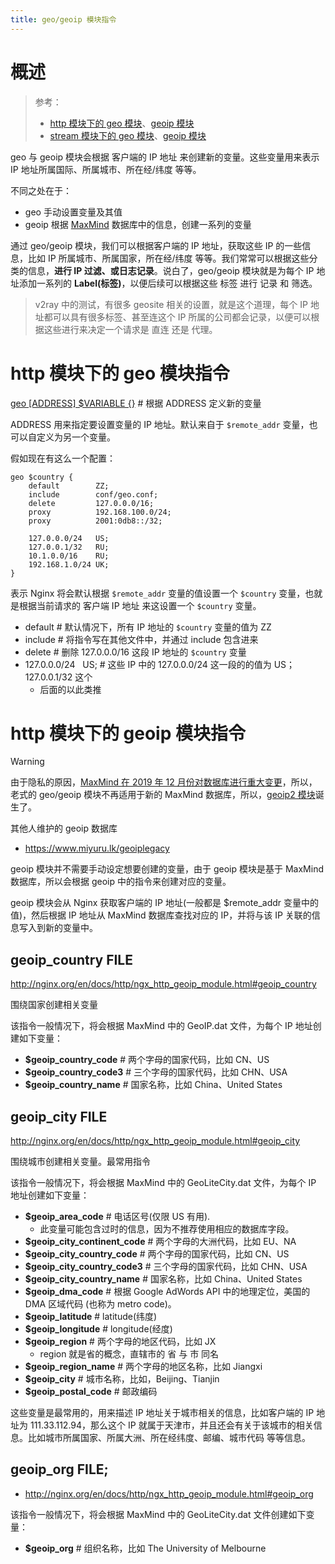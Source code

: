 ```yaml
---
title: geo/geoip 模块指令
---
```


# 概述

> 参考：
>
> - [http 模块下的 geo 模块](http://nginx.org/en/docs/http/ngx_http_geo_module.html)、[geoip 模块](http://nginx.org/en/docs/http/ngx_http_geoip_module.html)
> - [stream 模块下的 geo 模块](http://nginx.org/en/docs/stream/ngx_stream_geo_module.html)、[geoip 模块](http://nginx.org/en/docs/stream/ngx_stream_geoip_module.html)

geo 与 geoip 模块会根据 客户端的 IP 地址 来创建新的变量。这些变量用来表示 IP 地址所属国际、所属城市、所在经/纬度 等等。

不同之处在于：

- geo 手动设置变量及其值
- geoip 根据 [MaxMind](http://www.maxmind.com/) 数据库中的信息，创建一系列的变量

通过 geo/geoip 模块，我们可以根据客户端的 IP 地址，获取这些 IP 的一些信息，比如 IP 所属城市、所属国家，所在经/纬度 等等。我们常常可以根据这些分类的信息，**进行 IP 过滤、或日志记录**。说白了，geo/geoip 模块就是为每个 IP 地址添加一系列的 **Label(标签)**，以便后续可以根据这些 标签 进行 记录 和 筛选。

> v2ray 中的测试，有很多 geosite 相关的设置，就是这个道理，每个 IP 地址都可以具有很多标签、甚至连这个 IP 所属的公司都会记录，以便可以根据这些进行来决定一个请求是 直连 还是 代理。

# http 模块下的 geo 模块指令

[geo \[ADDRESS\] $VARIABLE {}](http://nginx.org/en/docs/http/ngx_http_geo_module.html#geo) # 根据 ADDRESS 定义新的变量

ADDRESS 用来指定要设置变量的 IP 地址。默认来自于 `$remote_addr` 变量，也可以自定义为另一个变量。

假如现在有这么一个配置：

```nginx
geo $country {
    default        ZZ;
    include        conf/geo.conf;
    delete         127.0.0.0/16;
    proxy          192.168.100.0/24;
    proxy          2001:0db8::/32;

    127.0.0.0/24   US;
    127.0.0.1/32   RU;
    10.1.0.0/16    RU;
    192.168.1.0/24 UK;
}
```

表示 Nginx 将会默认根据 `$remote_addr` 变量的值设置一个 `$country` 变量，也就是根据当前请求的 客户端 IP 地址 来这设置一个 `$country` 变量。

- default # 默认情况下，所有 IP 地址的 `$country` 变量的值为 ZZ
- include # 将指令写在其他文件中，并通过 include 包含进来
- delete # 删除 127.0.0.0/16 这段 IP 地址的 `$country` 变量
- 127.0.0.0/24   US; # 这些 IP 中的 127.0.0.0/24 这一段的的值为 US；127.0.0.1/32 这个
  - 后面的以此类推

# http 模块下的 geoip 模块指令

> [!Warning]
> 由于隐私的原因，[MaxMind 在 2019 年 12 月份对数据库进行重大变更](https://blog.maxmind.com/2019/12/18/significant-changes-to-accessing-and-using-geolite2-databases/)，所以，老式的 geo/geoip 模块不再适用于新的 MaxMind 数据库，所以，[geoip2 模块](/docs/Web/Nginx/Nginx%20配置详解/多用途模块的指令/geoip2%20模块.md)诞生了。
>
> 其他人维护的 geoip 数据库
>
> - https://www.miyuru.lk/geoiplegacy

geoip 模块并不需要手动设定想要创建的变量，由于 geoip 模块是基于 MaxMind 数据库，所以会根据 geoip 中的指令来创建对应的变量。

geoip 模块会从 Nginx 获取客户端的 IP 地址(一般都是 $remote_addr 变量中的值)，然后根据 IP 地址从 MaxMind 数据库查找对应的 IP，并将与该 IP 关联的信息写入到新的变量中。

## geoip_country FILE

http://nginx.org/en/docs/http/ngx_http_geoip_module.html#geoip_country

围绕国家创建相关变量

该指令一般情况下，将会根据 MaxMind 中的 GeoIP.dat 文件，为每个 IP 地址创建如下变量：

- **$geoip_country_code** # 两个字母的国家代码，比如 CN、US
- **$geoip_country_code3** # 三个字母的国家代码，比如 CHN、USA
- **$geoip_country_name** # 国家名称，比如 China、United States

## geoip_city FILE

http://nginx.org/en/docs/http/ngx_http_geoip_module.html#geoip_city

围绕城市创建相关变量。最常用指令

该指令一般情况下，将会根据 MaxMind 中的 GeoLiteCity.dat 文件，为每个 IP 地址创建如下变量：

- **$geoip_area_code** # 电话区号(仅限 US 有用).
  - 此变量可能包含过时的信息，因为不推荐使用相应的数据库字段。
- **$geoip_city_continent_code** # 两个字母的大洲代码，比如 EU、NA
- **$geoip_city_country_code** # 两个字母的国家代码，比如 CN、US
- **$geoip_city_country_code3** # 三个字母的国家代码，比如 CHN、USA
- **$geoip_city_country_name** # 国家名称，比如 China、United States
- **$geoip_dma_code** # 根据 Google AdWords API 中的地理定位，美国的 DMA 区域代码 (也称为 metro code)。
- **$geoip_latitude** # latitude(纬度)
- **$geoip_longitude** # longitude(经度)
- **$geoip_region** # 两个字母的地区代码，比如 JX
  - region 就是省的概念，直辖市的 省 与 市 同名
- **$geoip_region_name** # 两个字母的地区名称，比如 Jiangxi
- **$geoip_city** # 城市名称，比如，Beijing、Tianjin
- **$geoip_postal_code** # 邮政编码

这些变量是最常用的，用来描述 IP 地址关于城市相关的信息，比如客户端的 IP 地址为 111.33.112.94，那么这个 IP 就属于天津市，并且还会有关于该城市的相关信息。比如城市所属国家、所属大洲、所在经纬度、邮编、城市代码 等等信息。

## geoip_org FILE;

- http://nginx.org/en/docs/http/ngx_http_geoip_module.html#geoip_org

该指令一般情况下，将会根据 MaxMind 中的 GeoLiteCity.dat 文件创建如下变量：

- **$geoip_org** # 组织名称，比如 The University of Melbourne
